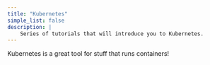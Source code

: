 ```yaml
---
title: "Kubernetes"
simple_list: false
description: |
    Series of tutorials that will introduce you to Kubernetes.
---
```


Kubernetes is a great tool for stuff that runs containers!